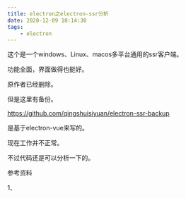 ```yaml
---
title: electron之electron-ssr分析
date: 2020-12-09 10:14:30
tags:
	- electron
---
```




这个是一个windows、Linux、macos多平台通用的ssr客户端。

功能全面，界面做得也挺好。

原作者已经删除。

但是这里有备份。

https://github.com/qingshuisiyuan/electron-ssr-backup

是基于electron-vue来写的。

现在工作并不正常。

不过代码还是可以分析一下的。



参考资料

1、

